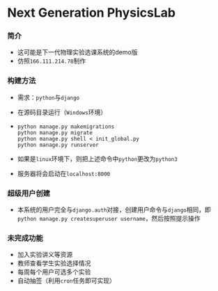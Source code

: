 # Next Generation PhysicsLab

### 简介

* 这可能是下一代物理实验选课系统的demo版
* 仿照`166.111.214.78`制作

### 构建方法

* 需求：`python`与`django`

* 在源码目录运行（`Windows`环境）

* ````shell
  python manage.py makemigrations
  python manage.py migrate
  python manage.py shell < init_global.py
  python manage.py runserver
  ````

* 如果是`linux`环境下，则把上述命令中`python`更改为`python3`

* 服务器将会启动在`localhost:8000`

### 超级用户创建

* 本系统的用户完全与`django.auth`对接，创建用户命令与`django`相同，即`python manage.py createsuperuser username`，然后按照提示操作

### 未完成功能

* 加入实验讲义等资源
* 教师查看学生实验选择情况
* 每周每个用户可选多个实验
* 自动抽签（利用`cron`任务即可实现）


